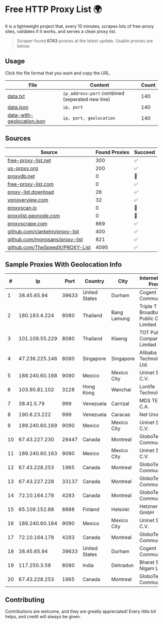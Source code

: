 
# Free HTTP Proxy List 🌍

It is a lightweight project that, every 10 minutes, scrapes lots of free-proxy sites, validates if it works, and serves a clean proxy list.


> Scraper found **6743** proxies at the latest update. Usable proxies are below.

## Usage

Click the file format that you want and copy the URL.


|File|Content|Count|
|----|-------|-----|
|[data.txt](https://raw.githubusercontent.com/themiralay/Proxy-List-World/master/data.txt)|`ip_address:port` combined (seperated new line)|140|
|[data.json](https://raw.githubusercontent.com/themiralay/Proxy-List-World/master/data.json)|`ip, port`|140|
|[data-with-geolocation.json](https://raw.githubusercontent.com/themiralay/Proxy-List-World/master/data-with-geolocation.json)|`ip, port, geolocation`|140|

## Sources

|Source|Found Proxies|Succeed|
|------|-------------|-------|
|[free-proxy-list.net](https://free-proxy-list.net)|300|✅|
|[us-proxy.org](https://www.us-proxy.org)|200|✅|
|[proxydb.net](http://proxydb.net)|0|🚫|
|[free-proxy-list.com](https://free-proxy-list.com/?page=&port=&type%5B%5D=http&type%5B%5D=https&up_time=0&search=Search)|0|✅|
|[proxy-list.download](https://www.proxy-list.download/HTTP)|26|✅|
|[vpnoverview.com](https://vpnoverview.com/privacy/anonymous-browsing/free-proxy-servers)|32|✅|
|[proxyscan.io](https://www.proxyscan.io)|0|🚫|
|[proxylist.geonode.com](https://proxylist.geonode.com/api/proxy-list?limit=300&page=1&sort_by=lastChecked&sort_type=desc&protocols=http,https)|0|🚫|
|[proxyscrape.com](https://api.proxyscrape.com/v2/?request=displayproxies&protocol=http&timeout=10000&country=all&ssl=all&anonymity=all)|869|✅|
|[github.com/clarketm/proxy-list](https://raw.githubusercontent.com/clarketm/proxy-list/master/proxy-list-raw.txt)|400|✅|
|[github.com/monosans/proxy-list](https://raw.githubusercontent.com/monosans/proxy-list/main/proxies/http.txt)|821|✅|
|[github.com/TheSpeedX/PROXY-List](https://raw.githubusercontent.com/TheSpeedX/PROXY-List/master/http.txt)|4095|✅|


## Sample Proxies With Geolocation Info

|#|Ip|Port|Country|City|Internet Service Provider|
|-|--|----|-------|----|-------------------------|
|1|38.45.65.94|39633|United States|Durham|Cogent Communications|
|2|180.183.4.224|8080|Thailand|Bang Lamung|Triple T Broadband Public Company Limited|
|3|101.109.55.229|8080|Thailand|Klaeng|TOT Public Company Limited|
|4|47.236.225.146|8080|Singapore|Singapore|Alibaba (US) Technology Co., Ltd.|
|5|189.240.60.168|9090|Mexico|Mexico City|Uninet S.A. de C.V.|
|6|103.90.81.102|3128|Hong Kong|Wanchai|Lonlife Technology Co.|
|7|38.41.5.79|999|Venezuela|Carrizal|MDS TELECOM C.A.|
|8|190.6.23.222|999|Venezuela|Caracas|Net Uno|
|9|189.240.60.169|9090|Mexico|Mexico City|Uninet S.A. de C.V.|
|10|67.43.227.230|28447|Canada|Montreal|GloboTech Communications|
|11|189.240.60.163|9090|Mexico|Mexico City|Uninet S.A. de C.V.|
|12|67.43.228.253|1965|Canada|Montreal|GloboTech Communications|
|13|67.43.227.228|33137|Canada|Montreal|GloboTech Communications|
|14|72.10.164.178|4283|Canada|Montreal|GloboTech Communications|
|15|65.109.152.88|8888|Finland|Helsinki|Hetzner Online GmbH|
|16|189.240.60.164|9090|Mexico|Mexico City|Uninet S.A. de C.V.|
|17|72.10.164.178|4283|Canada|Montreal|GloboTech Communications|
|18|38.45.65.94|39633|United States|Durham|Cogent Communications|
|19|117.250.3.58|8080|India|Dehradun|Bharat Sanchar Nigam Ltd|
|20|67.43.228.253|1965|Canada|Montreal|GloboTech Communications|



## Contributing

Contributions are welcome, and they are greatly appreciated! Every
little bit helps, and credit will always be given.

